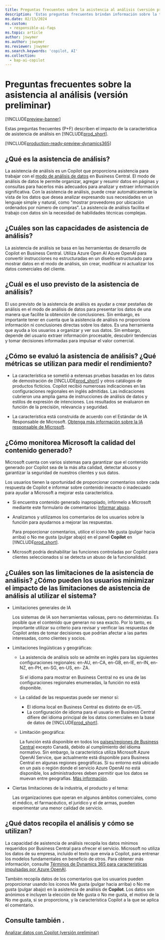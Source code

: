 ```yaml
---
title: Preguntas frecuentes sobre la asistencia al análisis (versión preliminar)
description: 'Estas preguntas frecuentes brindan información sobre la tecnología de inteligencia artificial utilizada para analizar datos en páginas de Business Central. Incluye las consideraciones clave y detalles sobre cómo se usa la IA, cómo se probó y evaluó, y cualquier limitación específica.'
ms.date: 02/13/2024
ms.custom:
  - responsible-ai-faqs
ms.topic: article
author: jswymer
ms.author: jswymer
ms.reviewer: jswymer
ms.search.keywords: 'copilot, AI'
ms.collection:
  - bap-ai-copilot
---
```


# Preguntas frecuentes sobre la asistencia al análisis (versión preliminar)

[!INCLUDE[preview-banner](includes/preview-banner.md)]

Estas preguntas frecuentes (P+F) describen el impacto de la característica de asistencia de análisis en [!INCLUDE[prod_short](includes/prod_short.md)].

[!INCLUDE[production-ready-preview-dynamics365](includes/production-ready-preview-dynamics365.md)]

## ¿Qué es la asistencia de análisis?

La asistencia de análisis es un Copilot que proporciona asistencia para trabajar con el [modo de análisis de datos](analysis-mode.md) en Business Central. El modo de análisis de datos le permite organizar, agregar y resumir datos en páginas y consultas para hacerlos más adecuados para analizar y extraer información significativa. Con la asistencia de análisis, puede crear automáticamente la vista de los datos que desea analizar expresando sus necesidades en un lenguaje simple y natural, como "mostrar proveedores por ubicación ordenados por número de compras". La asistencia de análisis facilita el trabajo con datos sin la necesidad de habilidades técnicas complejas.

## ¿Cuáles son las capacidades de asistencia de análisis?

La asistencia de análisis se basa en las herramientas de desarrollo de Copilot en Business Central. Utiliza Azure Open AI Azure OpenAI para convertir instrucciones no estructuradas en un diseño estructurado para mostrar datos en el modo de análisis, sin crear, modificar ni actualizar los datos comerciales del cliente.

## ¿Cuál es el uso previsto de la asistencia de análisis?

El uso previsto de la asistencia de análisis es ayudar a crear pestañas de análisis en el modo de análisis de datos para presentar los datos de una manera que facilite la obtención de conclusiones. Sin embargo, es importante tener en cuenta que la asistencia de análisis no proporciona información ni conclusiones directas sobre los datos. Es una herramienta que ayuda a los usuarios a organizar y ver sus datos. Sin embargo, depende del usuario extraer información procesable, descubrir tendencias y tomar decisiones informadas para impulsar el valor comercial.

## ¿Cómo se evaluó la asistencia de análisis? ¿Qué métricas se utilizan para medir el rendimiento?

- La característica se sometió a extensas pruebas basadas en los datos de demostración de [!INCLUDE[prod_short](includes/prod_short.md)] y otros catálogos de productos ficticios. Copilot recibió numerosas indicaciones en las configuraciones regionales en inglés admitidas. Las indicaciones cubrieron una amplia gama de instrucciones de análisis de datos y estilos de expresión de intenciones. Los resultados se evaluaron en función de la precisión, relevancia y seguridad.

- La característica está construida de acuerdo con el Estándar de IA Responsable de Microsoft. [Obtenga más información sobre la IA responsable de Microsoft](https://aka.ms/RAI).

## ¿Cómo monitorea Microsoft la calidad del contenido generado?

Microsoft cuenta con varios sistemas para garantizar que el contenido generado por Copilot sea de la más alta calidad, detectar abusos y garantizar la seguridad de nuestros clientes y sus datos.

Los usuarios tienen la oportunidad de proporcionar comentarios sobre cada respuesta de Copilot e informar sobre contenido inexacto o inadecuado para ayudar a Microsoft a mejorar esta característica.

- Si encuentra contenido generado inapropiado, infórmelo a Microsoft mediante este formulario de comentarios: [Informar abuso](https://go.microsoft.com/fwlink/?linkid=2249810).

- Analizamos y utilizamos los comentarios de los usuarios sobre la función para ayudarnos a mejorar las respuestas.

  Para proporcionar comentarios, utilice el ícono Me gusta (pulgar hacia arriba) o No me gusta (pulgar abajo) en el panel **Copilot** en [!INCLUDE[prod_short](includes/prod_short.md)].

- Microsoft podría deshabilitar las funciones controladas por Copilot para clientes seleccionados si se detecta un abuso de la funcionalidad.

## ¿Cuáles son las limitaciones de la asistencia de análisis? ¿Cómo pueden los usuarios minimizar el impacto de las limitaciones de asistencia de análisis al utilizar el sistema?

- Limitaciones generales de IA

  Los sistemas de IA son herramientas valiosas, pero no deterministas. Es posible que el contenido que generan no sea exacto. Por lo tanto, es importante utilizar su criterio para revisar y verificar las respuestas de Copilot antes de tomar decisiones que podrían afectar a las partes interesadas, como clientes y socios.

- Limitaciones lingüísticas y geográficas:

  - La asistencia de análisis solo se admite en inglés para las siguientes configuraciones regionales: en-AU, en-CA, en-GB, en-IE, en-IN, en-NZ, en-PH, en-SG, en-US, en- ZA.

    Si el idioma para mostrar en Business Central no es una de las configuraciones regionales enumeradas, la función no está disponible.

  - La calidad de las respuestas puede ser menor si:
    - El idioma local en Business Central es distinto de en-US.
    - La configuración de idioma para el usuario en Business Central difiere del idioma principal de los datos comerciales en la base de datos de [!INCLUDE[prod_short](includes/prod_short.md)].
  
  - Limitación geográfica:
  
    La función está disponible en todos los [países/regiones de Business Central](/dynamics365/business-central/dev-itpro/compliance/apptest-countries-and-translations) excepto Canadá, debido al cumplimiento del idioma normativo. Sin embargo, la característica utiliza Microsoft Azure OpenAI Service, que actualmente está disponible para Business Central en algunas regiones geográficas. Si su entorno está ubicado en un país o región donde el servicio Azure OpenAI no está disponible, los administradores deben permitir que los datos se muevan entre geografías. [Más información](/dynamics365/business-central/ai-copilot-data-movement).

- Ciertas limitaciones de la industria, el producto y el tema:

  Las organizaciones que operan en algunos ámbitos comerciales, como el médico, el farmacéutico, el jurídico y el de armas, pueden experimentar una menor calidad de servicio.

## ¿Qué datos recopila el análisis y cómo se utilizan?

La capacidad de asistencia de análisis recopila los datos mínimos requeridos por Business Central para ofrecer el servicio. Microsoft no utiliza los datos de su empresa, incluido el texto que envía a Copilot, para entrenar los modelos fundamentales en beneficio de otros. Para obtener más información, consulte [Términos de Dynamics 365 para características impulsadas por Azure OpenAI](https://go.microsoft.com/fwlink/?linkid=2236010).

También recopila datos de los comentarios que los usuarios pueden proporcionar usando los iconos Me gusta (pulgar hacia arriba) o No me gusta (pulgar abajo) en la asistencia de análisis de **Copilot**. Los datos son anónimos e incluyen la elección de Me gusta o No me gusta, el motivo de la No me gusta, si se proporciona, y la característica Copilot a la que se aplica el comentario.

## Consulte también .

[Analizar datos con Copilot (versión preliminar)](analysis-assist.md)
